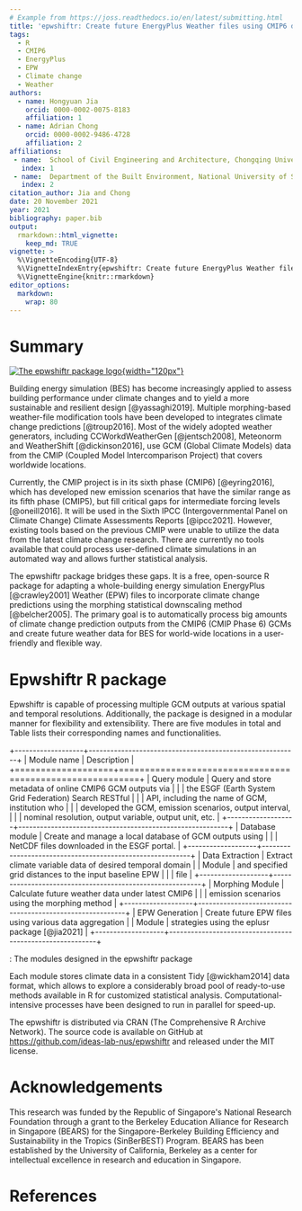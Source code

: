 ```yaml
---
# Example from https://joss.readthedocs.io/en/latest/submitting.html
title: 'epwshiftr: Create future EnergyPlus Weather files using CMIP6 data'
tags:
  - R
  - CMIP6
  - EnergyPlus
  - EPW
  - Climate change
  - Weather
authors:
  - name: Hongyuan Jia
    orcid: 0000-0002-0075-8183
    affiliation: 1
  - name: Adrian Chong
    orcid: 0000-0002-9486-4728
    affiliation: 2
affiliations:
 - name:  School of Civil Engineering and Architecture, Chongqing University of Science and Technology
   index: 1
 - name:  Department of the Built Environment, National University of Singapore
   index: 2
citation_author: Jia and Chong
date: 20 November 2021
year: 2021
bibliography: paper.bib
output:
  rmarkdown::html_vignette:
    keep_md: TRUE
vignette: >
  %\VignetteEncoding{UTF-8}
  %\VignetteIndexEntry{epwshiftr: Create future EnergyPlus Weather files using CMIP6 data}
  %\VignetteEngine{knitr::rmarkdown}
editor_options: 
  markdown:
    wrap: 80
---
```


# Summary

[![](logo.png "The epwshiftr package logo"){width="120px"}](https://cran.r-project.org/package=epwshiftr)

Building energy simulation (BES) has become increasingly applied to assess
building performance under climate changes and to yield a more sustainable and
resilient design [@yassaghi2019]. Multiple morphing-based weather-file
modification tools have been developed to integrates climate change predictions
[@troup2016]. Most of the widely adopted weather generators, including
CCWorkdWeatherGen [@jentsch2008], Meteonorm and WeatherShift [@dickinson2016],
use GCM (Global Climate Models) data from the CMIP (Coupled Model
Intercomparison Project) that covers worldwide locations.

Currently, the CMIP project is in its sixth phase (CMIP6) [@eyring2016], which
has developed new emission scenarios that have the similar range as its fifth
phase (CMIP5), but fill critical gaps for intermediate forcing levels
[@oneill2016]. It will be used in the Sixth IPCC (Intergovernmental Panel on
Climate Change) Climate Assessments Reports [@ipcc2021]. However, existing tools
based on the previous CMIP were unable to utilize the data from the latest
climate change research. There are currently no tools available that could
process user-defined climate simulations in an automated way and allows further
statistical analysis.

The epwshiftr package bridges these gaps. It is a free, open-source R package
for adapting a whole-building energy simulation EnergyPlus [@crawley2001]
Weather (EPW) files to incorporate climate change predictions using the morphing
statistical downscaling method [@belcher2005]. The primary goal is to
automatically process big amounts of climate change prediction outputs from the
CMIP6 (CMIP Phase 6) GCMs and create future weather data for BES for world-wide
locations in a user-friendly and flexible way.

# Epwshiftr R package

Epwshiftr is capable of processing multiple GCM outputs at various spatial and
temporal resolutions. Additionally, the package is designed in a modular manner
for flexibility and extensibility. There are five modules in total and Table
lists their corresponding names and functionalities.

+-------------------+----------------------------------------------------------+
| Module name       | Description                                              |
+===================+==========================================================+
| Query module      | Query and store metadata of online CMIP6 GCM outputs via |
|                   | the ESGF (Earth System Grid Federation) Search RESTful   |
|                   | API, including the name of GCM, institution who          |
|                   | developed the GCM, emission scenarios, output interval,  |
|                   | nominal resolution, output variable, output unit, etc.   |
+-------------------+----------------------------------------------------------+
| Database module   | Create and manage a local database of GCM outputs using  |
|                   | NetCDF files downloaded in the ESGF portal.              |
+-------------------+----------------------------------------------------------+
| Data Extraction   | Extract climate variable data of desired temporal domain |
| Module            | and specified grid distances to the input baseline EPW   |
|                   | file                                                     |
+-------------------+----------------------------------------------------------+
| Morphing Module   | Calculate future weather data under latest CMIP6         |
|                   | emission scenarios using the morphing method             |
+-------------------+----------------------------------------------------------+
| EPW Generation    | Create future EPW files using various data aggregation   |
| Module            | strategies using the eplusr package [@jia2021]           |
+-------------------+----------------------------------------------------------+

: The modules designed in the epwshiftr package

Each module stores climate data in a consistent Tidy [@wickham2014] data format,
which allows to explore a considerably broad pool of ready-to-use methods
available in R for customized statistical analysis. Computational-intensive
processes have been designed to run in parallel for speed-up.

The epwshiftr is distributed via CRAN (The Comprehensive R Archive Network). The
source code is available on GitHub at
<https://github.com/ideas-lab-nus/epwshiftr> and released under the MIT license.

# Acknowledgements

This research was funded by the Republic of Singapore's National Research
Foundation through a grant to the Berkeley Education Alliance for Research in
Singapore (BEARS) for the Singapore-Berkeley Building Efficiency and
Sustainability in the Tropics (SinBerBEST) Program. BEARS has been established
by the University of California, Berkeley as a center for intellectual
excellence in research and education in Singapore.

# References


